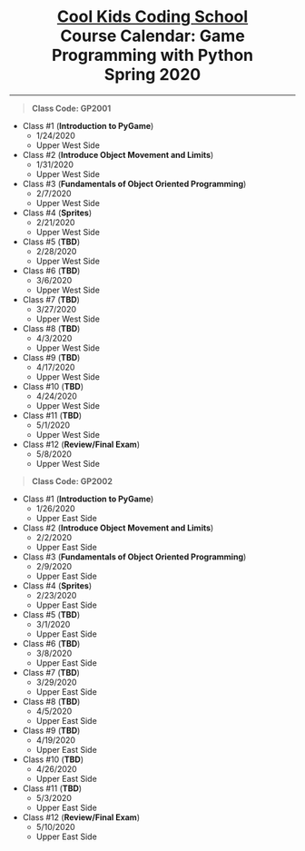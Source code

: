 # <center> [**Cool Kids Coding School**](http://www.coolkidscodingschool.com)<br>Course Calendar: **Game Programming with Python**<br>  Spring 2020

---
> **Class Code: GP2001**

+ Class #1 (**Introduction to PyGame**)
  + 1/24/2020
  + Upper West Side
+ Class #2 (**Introduce Object Movement and Limits**)
  + 1/31/2020
  + Upper West Side
+ Class #3 (**Fundamentals of Object Oriented Programming**)
  + 2/7/2020
  + Upper West Side
+ Class #4 (**Sprites**)
  + 2/21/2020
  + Upper West Side
+ Class #5 (**TBD**)
  + 2/28/2020
  + Upper West Side
+ Class #6 (**TBD**)
  + 3/6/2020
  + Upper West Side
+ Class #7 (**TBD**)
  + 3/27/2020
  + Upper West Side
+ Class #8 (**TBD**)
  + 4/3/2020
  + Upper West Side
+ Class #9 (**TBD**)
  + 4/17/2020
  + Upper West Side
+ Class #10 (**TBD**)
  + 4/24/2020
  + Upper West Side
+ Class #11 (**TBD**)
  + 5/1/2020
  + Upper West Side
+ Class #12 (**Review/Final Exam**)
  + 5/8/2020
  + Upper West Side

> **Class Code: GP2002**

+ Class #1 (**Introduction to PyGame**)
  + 1/26/2020
  + Upper East Side
+ Class #2 (**Introduce Object Movement and Limits**)
  + 2/2/2020
  + Upper East Side
+ Class #3 (**Fundamentals of Object Oriented Programming**)
  + 2/9/2020
  + Upper East Side
+ Class #4 (**Sprites**)
  + 2/23/2020
  + Upper East Side
+ Class #5 (**TBD**)
  + 3/1/2020
  + Upper East Side
+ Class #6 (**TBD**)
  + 3/8/2020
  + Upper East Side
+ Class #7 (**TBD**)
  + 3/29/2020
  + Upper East Side
+ Class #8 (**TBD**)
  + 4/5/2020
  + Upper East Side
+ Class #9 (**TBD**)
  + 4/19/2020
  + Upper East Side
+ Class #10 (**TBD**)
  + 4/26/2020
  + Upper East Side
+ Class #11 (**TBD**)
  + 5/3/2020
  + Upper East Side
+ Class #12 (**Review/Final Exam**)
  + 5/10/2020
  + Upper East Side
